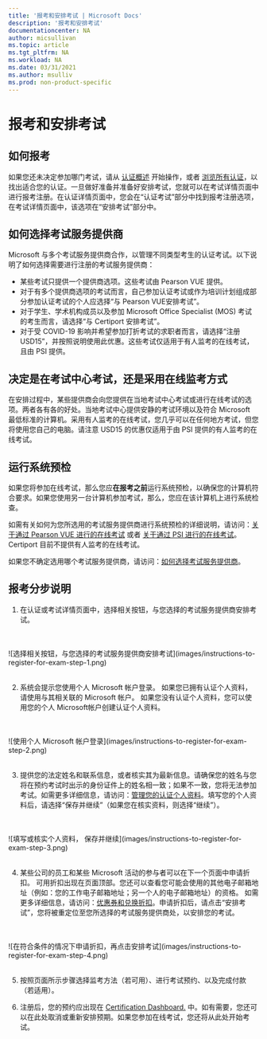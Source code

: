 ```yaml
---
title: '报考和安排考试 | Microsoft Docs'
description: '报考和安排考试' 
documentationcenter: NA 
author: micsullivan
ms.topic: article
ms.tgt_pltfrm: NA
ms.workload: NA
ms.date: 03/31/2021
ms.author: msulliv
ms.prod: non-product-specific
---
```

# 报考和安排考试

## 如何报考

如果您还未决定参加哪门考试，请从 [认证概述](/learn/certifications/) 开始操作，或者 [浏览所有认证](/learn/certifications/browse/)，以找出适合您的认证。一旦做好准备并准备好安排考试，您就可以在考试详情页面中进行报考注册。在认证详情页面中，您会在“认证考试”部分中找到报考注册选项，在考试详情页面中，该选项在“安排考试”部分中。

## <a name="how-to-choose-an-exam-delivery-provider"></a> 如何选择考试服务提供商

Microsoft 与多个考试服务提供商合作，以管理不同类型考生的认证考试。以下说明了如何选择需要进行注册的考试服务提供商：

- 某些考试只提供一个提供商选项。这些考试由 Pearson VUE 提供。
- 对于有多个提供商选项的考试而言，自己参加认证考试或作为培训计划组成部分参加认证考试的个人应选择“与 Pearson VUE安排考试”。
- 对于学生、学术机构成员以及参加 Microsoft Office Specialist (MOS) 考试的考生而言，请选择“与 Certiport 安排考试”。
- 对于受 COVID-19 影响并希望参加打折考试的求职者而言，请选择“注册  USD15”，并按照说明使用此优惠。这些考试仅适用于有人监考的在线考试，且由 PSI 提供。

## 决定是在考试中心考试，还是采用在线监考方式

在安排过程中，某些提供商会向您提供在当地考试中心考试或进行在线考试的选项。两者各有各的好处。当地考试中心提供安静的考试环境以及符合 Microsoft 最低标准的计算机。采用有人监考的在线考试，您几乎可以在任何地方考试，但您将使用您自己的电脑。请注意 USD15 的优惠仅适用于由 PSI 提供的有人监考的在线考试。

## 运行系统预检

如果您将参加在线考试，那么您应**在报考之前**运行系统预检，以确保您的计算机符合要求。如果您使用另一台计算机参加考试，那么，您应在该计算机上进行系统检查。

如需有关如何为您所选用的考试服务提供商进行系统预检的详细说明，请访问：[关于通过 Pearson VUE 进行的在线考试](/learn/certifications/online-exams) 或者 [关于通过 PSI 进行的在线考试](/learn/certifications/online-exams-psi)。Certiport 目前不提供有人监考的在线考试。


如果您不确定选用哪个考试服务提供商，请访问：[如何选择考试服务提供商](#how-to-choose-an-exam-delivery-provider)。

## 报考分步说明

1. 在认证或考试详情页面中，选择相关按钮，与您选择的考试服务提供商安排考试。
<br/>
<br/>
![选择相关按钮，与您选择的考试服务提供商安排考试](images/instructions-to-register-for-exam-step-1.png)
<br/>
<br/>

2. 系统会提示您使用个人 Microsoft 帐户登录。 如果您已拥有认证个人资料，请使用与其相关联的 Microsoft 帐户。 如果您没有认证个人资料，您可以使用您的个人 Microsoft帐户创建认证个人资料。
<br/>
<br/>
![使用个人 Microsoft 帐户登录](images/instructions-to-register-for-exam-step-2.png)
<br/>
<br/>

3. 提供您的法定姓名和联系信息，或者核实其为最新信息。请确保您的姓名与您将在预约考试时出示的身份证件上的姓名相一致；如果不一致，您将无法参加考试。如需更多详细信息，请访问：[管理您的认证个人资料](/learn/certifications/manage-certification-profile)。填写您的个人资料后，请选择“保存并继续”（如果您在核实资料，则选择“继续”）。
<br/>
<br/>
![填写或核实个人资料， 保存并继续](images/instructions-to-register-for-exam-step-3.png)
<br/>
<br/>

4. 某些公司的员工和某些 Microsoft 活动的参与者可以在下一个页面中申请折扣。 可用折扣出现在页面顶部。您还可以查看您可能会使用的其他电子邮箱地址（例如：您的工作电子邮箱地址；另一个人的电子邮箱地址）的资格。
如需更多详细信息，请访问：[优惠券和兑换折扣](/learn/certifications/redeem-discounts)。申请折扣后，请点击“安排考试”，您将被重定位至您所选择的考试服务提供商处，以安排您的考试。
<br/>
<br/>
![在符合条件的情况下申请折扣，再点击安排考试](images/instructions-to-register-for-exam-step-4.png)
<br/>
<br/>

5. 按照页面所示步骤选择监考方法（若可用）、进行考试预约、以及完成付款（若适用）。

6. 注册后，您的预约应出现在 [Certification Dashboard.](https://aka.ms/certdashboard) 中。如有需要，您还可以在此处取消或重新安排预期。如果您参加在线考试，您还将从此处开始考试。